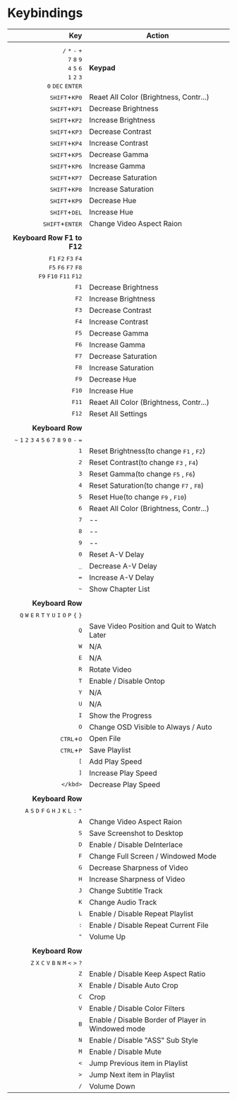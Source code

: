 Keybindings
===========

| Key | Action |
| ---: | --- |
|  |  |
| <kbd>/</kbd> <kbd>*</kbd> <kbd>-</kbd> <kbd>+</kbd> <br/> <kbd>7</kbd> <kbd>8</kbd> <kbd>9</kbd> <br/> <kbd>4</kbd> <kbd>5</kbd> <kbd>6</kbd> <br/> <kbd>1</kbd> <kbd>2</kbd> <kbd>3</kbd> <br/> <kbd>0</kbd> <kbd>DEC</kbd> <kbd>ENTER</kbd> | **Keypad** |
| <kbd>SHIFT</kbd>+<kbd>KP0</kbd> | Reaet All Color (Brightness, Contr...) |
| <kbd>SHIFT</kbd>+<kbd>KP1</kbd> | Decrease Brightness |
| <kbd>SHIFT</kbd>+<kbd>KP2</kbd> | Increase Brightness |
| <kbd>SHIFT</kbd>+<kbd>KP3</kbd> | Decrease Contrast |
| <kbd>SHIFT</kbd>+<kbd>KP4</kbd> | Increase Contrast |
| <kbd>SHIFT</kbd>+<kbd>KP5</kbd> | Decrease Gamma |
| <kbd>SHIFT</kbd>+<kbd>KP6</kbd> | Increase Gamma |
| <kbd>SHIFT</kbd>+<kbd>KP7</kbd> | Decrease Saturation |
| <kbd>SHIFT</kbd>+<kbd>KP8</kbd> | Increase Saturation |
| <kbd>SHIFT</kbd>+<kbd>KP9</kbd> | Decrease Hue |
| <kbd>SHIFT</kbd>+<kbd>DEL</kbd> | Increase Hue |
| <kbd>SHIFT</kbd>+<kbd>ENTER</kbd> | Change Video Aspect Raion |
|  |  |
| **Keyboard Row F1 to F12** |  |
| <kbd>F1</kbd> <kbd>F2</kbd> <kbd>F3</kbd> <kbd>F4</kbd> <br/> <kbd>F5</kbd> <kbd>F6</kbd> <kbd>F7</kbd> <kbd>F8</kbd> <br/> <kbd>F9</kbd> <kbd>F10</kbd> <kbd>F11</kbd> <kbd>F12</kbd> |  |
| <kbd>F1</kbd> | Decrease Brightness |
| <kbd>F2</kbd> | Increase Brightness |
| <kbd>F3</kbd> | Decrease Contrast |
| <kbd>F4</kbd> | Increase Contrast |
| <kbd>F5</kbd> | Decrease Gamma |
| <kbd>F6</kbd> | Increase Gamma |
| <kbd>F7</kbd> | Decrease Saturation |
| <kbd>F8</kbd> | Increase Saturation |
| <kbd>F9</kbd> | Decrease Hue |
| <kbd>F10</kbd> | Increase Hue |
| <kbd>F11</kbd> | Reaet All Color (Brightness, Contr...) |
| <kbd>F12</kbd> | Reset All Settings |
|  |  |
| **Keyboard Row** |  |
| <kbd>~</kbd> <kbd>1</kbd> <kbd>2</kbd> <kbd>3</kbd> <kbd>4</kbd> <kbd>5</kbd> <kbd>6</kbd> <kbd>7</kbd> <kbd>8</kbd> <kbd>9</kbd> <kbd>0</kbd> <kbd>-</kbd> <kbd>=</kbd> |  |
| <kbd>1</kbd> | Reset Brightness(to change <kbd>F1</kbd> ,  <kbd>F2</kbd>) |
| <kbd>2</kbd> | Reset Contrast(to change <kbd>F3</kbd> ,  <kbd>F4</kbd>) |
| <kbd>3</kbd> | Reset Gamma(to change <kbd>F5</kbd> ,  <kbd>F6</kbd>) |
| <kbd>4</kbd> | Reset Saturation(to change <kbd>F7</kbd> ,  <kbd>F8</kbd>) |
| <kbd>5</kbd> | Reset Hue(to change <kbd>F9</kbd> ,  <kbd>F10</kbd>) |
| <kbd>6</kbd> | Reaet All Color (Brightness, Contr...) |
| <kbd>7</kbd> | -- |
| <kbd>8</kbd> | -- |
| <kbd>9</kbd> | -- |
| <kbd>0</kbd> | Reset A-V Delay |
| <kbd>_</kbd> | Decrease A-V Delay |
| <kbd>=</kbd> | Increase A-V Delay |
| <kbd>~</kbd> | Show Chapter List |
|  |  |
| **Keyboard Row** |  |
| <kbd>Q</kbd> <kbd>W</kbd> <kbd>E</kbd> <kbd>R</kbd> <kbd>T</kbd> <kbd>Y</kbd> <kbd>U</kbd> <kbd>I</kbd> <kbd>O</kbd> <kbd>P</kbd> <kbd>{</kbd> <kbd>}</kbd> |  |
| <kbd>Q</kbd> | Save Video Position and Quit to Watch Later |
| <kbd>W</kbd> | N/A |
| <kbd>E</kbd> | N/A |
| <kbd>R</kbd> | Rotate Video |
| <kbd>T</kbd> | Enable / Disable Ontop |
| <kbd>Y</kbd> | N/A |
| <kbd>U</kbd> | N/A |
| <kbd>I</kbd> | Show the Progress |
| <kbd>O</kbd> | Change OSD Visible to Always / Auto |
| <kbd>CTRL</kbd>+<kbd>O</kbd> | Open File |
| <kbd>CTRL</kbd>+<kbd>P</kbd> | Save Playlist |
| <kbd>[</kbd> | Add Play Speed |
| <kbd>]</kbd> | Increase Play Speed |
| <kbd>\</kbd> | Decrease Play Speed |
|  |  |
| **Keyboard Row** |  |
| <kbd>A</kbd> <kbd>S</kbd> <kbd>D</kbd> <kbd>F</kbd> <kbd>G</kbd> <kbd>H</kbd> <kbd>J</kbd> <kbd>K</kbd> <kbd>L</kbd> <kbd>:</kbd> <kbd>"</kbd> |  |
| <kbd>A</kbd> | Change Video Aspect Raion |
| <kbd>S</kbd> | Save Screenshot to Desktop |
| <kbd>D</kbd> | Enable / Disable DeInterlace |
| <kbd>F</kbd> | Change Full Screen / Windowed Mode |
| <kbd>G</kbd> | Decrease Sharpness of Video |
| <kbd>H</kbd> | Increase Sharpness of Video |
| <kbd>J</kbd> | Change Subtitle Track |
| <kbd>K</kbd> | Change Audio Track |
| <kbd>L</kbd> | Enable / Disable Repeat Playlist |
| <kbd>:</kbd> | Enable / Disable Repeat Current File |
| <kbd>"</kbd> | Volume Up |
|  |  |
| **Keyboard Row** |  |
| <kbd>Z</kbd> <kbd>X</kbd> <kbd>C</kbd> <kbd>V</kbd> <kbd>B</kbd> <kbd>N</kbd> <kbd>M</kbd> <kbd><</kbd> <kbd>></kbd> <kbd>?</kbd> |  |
| <kbd>Z</kbd> | Enable / Disable Keep Aspect Ratio |
| <kbd>X</kbd> | Enable / Disable Auto Crop |
| <kbd>C</kbd> | Crop |
| <kbd>V</kbd> | Enable / Disable Color Filters |
| <kbd>B</kbd> | Enable / Disable Border of Player in Windowed mode |
| <kbd>N</kbd> | Enable / Disable "ASS" Sub Style |
| <kbd>M</kbd> | Enable / Disable Mute |
| <kbd><</kbd> | Jump Previous item in Playlist |
| <kbd>></kbd> | Jump Next item in Playlist |
| <kbd>/</kbd> | Volume Down |
